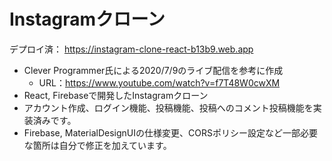# Instagramクローン

デプロイ済：
https://instagram-clone-react-b13b9.web.app
- Clever Programmer氏による2020/7/9のライブ配信を参考に作成
  - URL：https://www.youtube.com/watch?v=f7T48W0cwXM
- React, Firebaseで開発したInstagramクローン
- アカウント作成、ログイン機能、投稿機能、投稿へのコメント投稿機能を実装済みです。
- Firebase, MaterialDesignUIの仕様変更、CORSポリシー設定など一部必要な箇所は自分で修正を加えています。